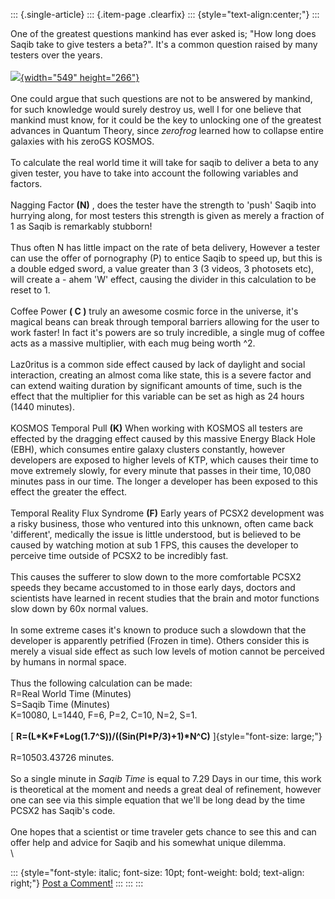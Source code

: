 ::: {.single-article}
::: {.item-page .clearfix}
::: {style="text-align:center;"}
:::

One of the greatest questions mankind has ever asked is; \"How long does
Saqib take to give testers a beta?\". It\'s a common question raised by
many testers over the years.\
\
[![](/images/stories/frontend/devblog/bifco.jpg){width="549"
height="266"}](/images/stories/frontend/devblog/bifco.jpg)\
\
One could argue that such questions are not to be answered by mankind,
for such knowledge would surely destroy us, well I for one believe that
mankind must know, for it could be the key to unlocking one of the
greatest advances in Quantum Theory, since *zerofrog* learned how to
collapse entire galaxies with his zeroGS KOSMOS.\
\
To calculate the real world time it will take for saqib to deliver a
beta to any given tester, you have to take into account the following
variables and factors.\
\
Nagging Factor **(N)** , does the tester have the strength to \'push\'
Saqib into hurrying along, for most testers this strength is given as
merely a fraction of 1 as Saqib is remarkably stubborn!\
\
Thus often N has little impact on the rate of beta delivery, However a
tester can use the offer of pornography (P) to entice Saqib to speed up,
but this is a double edged sword, a value greater than 3 (3 videos, 3
photosets etc), will create a - ahem \'W\' effect, causing the divider
in this calculation to be reset to 1.\
\
Coffee Power **( C )** truly an awesome cosmic force in the universe,
it\'s magical beans can break through temporal barriers allowing for the
user to work faster! In fact it\'s powers are so truly incredible, a
single mug of coffee acts as a massive multiplier, with each mug being
worth \^2.\
\
Laz0ritus is a common side effect caused by lack of daylight and social
interaction, creating an almost coma like state, this is a severe factor
and can extend waiting duration by significant amounts of time, such is
the effect that the multiplier for this variable can be set as high as
24 hours (1440 minutes).\
\
KOSMOS Temporal Pull **(K)** When working with KOSMOS all testers are
effected by the dragging effect caused by this massive Energy Black Hole
(EBH), which consumes entire galaxy clusters constantly, however
developers are exposed to higher levels of KTP, which causes their time
to move extremely slowly, for every minute that passes in their time,
10,080 minutes pass in our time. The longer a developer has been exposed
to this effect the greater the effect.\
\
Temporal Reality Flux Syndrome **(F)** Early years of PCSX2 development
was a risky business, those who ventured into this unknown, often came
back \'different\', medically the issue is little understood, but is
believed to be caused by watching motion at sub 1 FPS, this causes the
developer to perceive time outside of PCSX2 to be incredibly fast.\
\
This causes the sufferer to slow down to the more comfortable PCSX2
speeds they became accustomed to in those early days, doctors and
scientists have learned in recent studies that the brain and motor
functions slow down by 60x normal values.\
\
In some extreme cases it\'s known to produce such a slowdown that the
developer is apparently petrified (Frozen in time). Others consider this
is merely a visual side effect as such low levels of motion cannot be
perceived by humans in normal space.\
\
Thus the following calculation can be made:\
R=Real World Time (Minutes)\
S=Saqib Time (Minutes)\
K=10080, L=1440, F=6, P=2, C=10, N=2, S=1.\
\
[ **R=(L\*K\*F\*Log(1.7\^S))/((Sin(PI\*P/3)+1)\*N\^C)**
]{style="font-size: large;"}\
\
R=10503.43726 minutes.\
\
So a single minute in *Saqib Time* is equal to 7.29 Days in our time,
this work is theoretical at the moment and needs a great deal of
refinement, however one can see via this simple equation that we\'ll be
long dead by the time PCSX2 has Saqib\'s code.\
\
One hopes that a scientist or time traveler gets chance to see this and
can offer help and advice for Saqib and his somewhat unique dilemma.\
\

::: {style="font-style: italic; font-size: 10pt; font-weight: bold; text-align: right;"}
[Post a Comment!](http://forums.pcsx2.net/thread-9748.html)
:::
:::
:::
